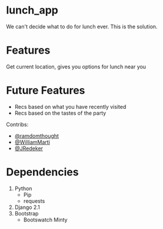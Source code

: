# lunch_app
We can't decide what to do for lunch ever.  This is the solution.

# Features
Get current location, gives you options for lunch near you

# Future Features
- Recs based on what you have recently visited
- Recs based on the tastes of the party

Contribs:
* [@ramdomthought](https://github.com/ramdomthought)
* [@WilliamMarti](https://github.com/WilliamMarti)
* [@JRedeker](https://github.com/JRedeker)

# Dependencies

1. Python
    * Pip
    * requests
2. Django 2.1
3. Bootstrap
    * Bootswatch Minty 



